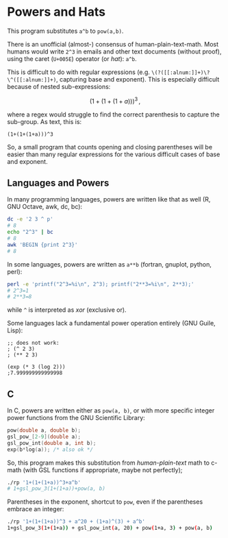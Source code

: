 # Powers and Hats

This program substitutes `a^b` to `pow(a,b)`.

There is an unofficial (almost-) consensus of human-plain-text-math.
Most humans would write `2^3` in emails and other text documents
(without proof), using the caret (`U+005E`) operator (or _hat_):
`a^b`.

This is difficult to do with regular expressions
(e.g. `\(?([[:alnum:]]+)\?\^([[:alnum:]]+)`, capturing base and
exponent). This is especially difficult because of nested
sub-expressions:

$$ \left(1+\left(1+(1+a)\right)\right)^3\,, $$

where a regex would struggle to find the correct parenthesis to capture the sub-group. As text, this is:

```
(1+(1+(1+a)))^3
```

So, a small program that counts opening and closing parentheses will be easier than many regular expressions for the various difficult cases of base and exponent.

## Languages and Powers

In many programming languages, powers are written like that as well (R, GNU Octave, awk, dc, bc):

```sh
dc -e '2 3 ^ p'
# 8
echo "2^3" | bc
# 8
awk 'BEGIN {print 2^3}'
# 8
```

In some languages, powers are written as `a**b` (fortran, gnuplot, python, perl):

```sh
perl -e 'printf("2^3=%i\n", 2^3); printf("2**3=%i\n", 2**3);'
# 2^3=1
# 2**3=8
```
while `^` is interpreted as _xor_ (exclusive or).

Some languages lack a fundamental power operation entirely (GNU Guile, Lisp):

```elisp
;; does not work:
; (^ 2 3)
; (** 2 3)

(exp (* 3 (log 2)))
;7.999999999999998
```

## C

In C, powers are written either as `pow(a, b)`, or  with more specific integer power functions from the GNU Scientific Library:

```c
pow(double a, double b);
gsl_pow_[2-9](double a);
gsl_pow_int(double a, int b);
exp(b*log(a)); /* also ok */
```

So, this program makes this substitution from _human-plain-text_ math to c-math (with GSL functions if appropriate, maybe not perfectly);

```sh
./rp '1+(1+(1+a))^3+a^b'
# 1+gsl_pow_3(1+(1+a))+pow(a, b)
```

Parentheses in the exponent, shortcut to `pow`, even if the parentheses embrace an integer:

```sh
./rp '1+(1+(1+a))^3 + a^20 + (1+a)^(3) + a^b'
1+gsl_pow_3(1+(1+a)) + gsl_pow_int(a, 20) + pow(1+a, 3) + pow(a, b)
```
